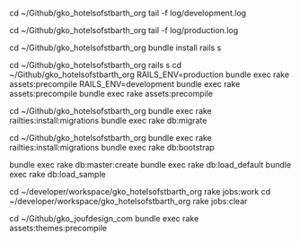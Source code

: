cd ~/Github/gko_hotelsofstbarth_org
tail -f log/development.log

cd ~/Github/gko_hotelsofstbarth_org
tail -f log/production.log

cd ~/Github/gko_hotelsofstbarth_org
bundle install
rails s

cd ~/Github/gko_hotelsofstbarth_org
rails s
cd ~/Github/gko_hotelsofstbarth_org
RAILS_ENV=production bundle exec rake assets:precompile 
RAILS_ENV=development bundle exec rake assets:precompile 
bundle exec rake assets:precompile

cd ~/Github/gko_hotelsofstbarth_org
bundle exec rake railties:install:migrations
bundle exec rake db:migrate

cd ~/Github/gko_hotelsofstbarth_org
bundle exec rake railties:install:migrations
bundle exec rake db:bootstrap

bundle exec rake db:master:create
bundle exec rake db:load_default 
bundle exec rake db:load_sample


cd ~/developer/workspace/gko_hotelsofstbarth_org
rake jobs:work
cd ~/developer/workspace/gko_hotelsofstbarth_org
rake jobs:clear

cd ~/Github/gko_joufdesign_com
bundle exec rake assets:themes:precompile

